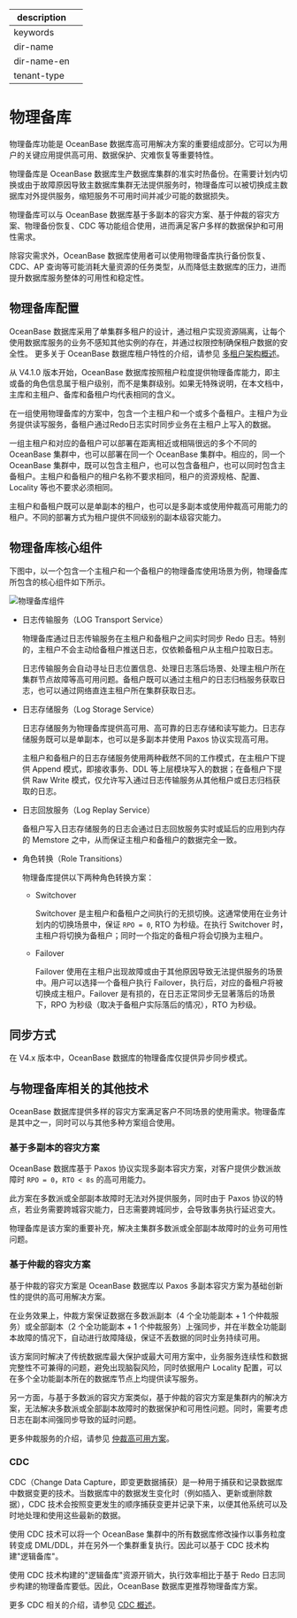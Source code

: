 |description||
|---|---|
|keywords||
|dir-name||
|dir-name-en||
|tenant-type||

# 物理备库

物理备库功能是 OceanBase 数据库高可用解决方案的重要组成部分。它可以为用户的关键应用提供高可用、数据保护、灾难恢复等重要特性。

物理备库是 OceanBase 数据库生产数据库集群的准实时热备份。在需要计划内切换或由于故障原因导致主数据库集群无法提供服务时，物理备库可以被切换成主数据库对外提供服务，缩短服务不可用时间并减少可能的数据损失。

物理备库可以与 OceanBase 数据库基于多副本的容灾方案、基于仲裁的容灾方案、物理备份恢复、CDC 等功能组合使用，进而满足客户多样的数据保护和可用性需求。

除容灾需求外，OceanBase 数据库使用者可以使用物理备库执行备份恢复、CDC、AP 查询等可能消耗大量资源的任务类型，从而降低主数据库的压力，进而提升数据库服务整体的可用性和稳定性。

## 物理备库配置

OceanBase 数据库采用了单集群多租户的设计，通过租户实现资源隔离，让每个使用数据库服务的业务不感知其他实例的存在，并通过权限控制确保租户数据的安全性。 更多关于 OceanBase 数据库租户特性的介绍，请参见 [多租户架构概述](../300.multi-tenant-architecture/100.multi-tenant-architecture-overview.md)。

从 V4.1.0 版本开始，OceanBase 数据库按照租户粒度提供物理备库能力，即主或备的角色信息属于租户级别，而不是集群级别。如果无特殊说明，在本文档中，主库和主租户、备库和备租户均代表相同的含义。 

在一组使用物理备库的方案中，包含一个主租户和一个或多个备租户。主租户为业务提供读写服务，备租户通过Redo日志实时同步业务在主租户上写入的数据。

一组主租户和对应的备租户可以部署在距离相近或相隔很远的多个不同的 OceanBase 集群中，也可以部署在同一个 OceanBase 集群中。相应的，同一个 OceanBase 集群中，既可以包含主租户，也可以包含备租户，也可以同时包含主备租户。主租户和备租户的租户名称不要求相同，租户的资源规格、配置、Locality 等也不要求必须相同。

主租户和备租户既可以是单副本的租户，也可以是多副本或使用仲裁高可用能力的租户。不同的部署方式为租户提供不同级别的副本级容灾能力。

## 物理备库核心组件

下图中，以一个包含一个主租户和一个备租户的物理备库使用场景为例，物理备库所包含的核心组件如下所示。

![物理备库组件](https://obbusiness-private.oss-cn-shanghai.aliyuncs.com/doc/img/observer-enterprise/V4.2.2/system-principle/physical--standby-database-component.png)

* 日志传输服务（LOG Transport Service）

  物理备库通过日志传输服务在主租户和备租户之间实时同步 Redo 日志。特别的，主租户不会主动给备租户推送日志，仅依赖备租户从主租户拉取日志。

  日志传输服务会自动寻址日志位置信息、处理日志落后场景、处理主租户所在集群节点故障等高可用问题。备租户既可以通过主租户的日志归档服务获取日志，也可以通过网络直连主租户所在集群获取日志。

* 日志存储服务（Log Storage Service）

  日志存储服务为物理备库提供高可用、高可靠的日志存储和读写能力。日志存储服务既可以是单副本，也可以是多副本并使用 Paxos 协议实现高可用。

  主租户和备租户的日志存储服务使用两种截然不同的工作模式，在主租户下提供 Append 模式，即接收事务、DDL 等上层模块写入的数据；在备租户下提供 Raw Write 模式，仅允许写入通过日志传输服务从其他租户或日志归档获取的日志。

* 日志回放服务（Log Replay Service）

  备租户写入日志存储服务的日志会通过日志回放服务实时或延后的应用到内存的 Memstore 之中，从而保证主租户和备租户的数据完全一致。

* 角色转换（Role Transitions）

  物理备库提供以下两种角色转换方案：

  * Switchover
      
    Switchover 是主租户和备租户之间执行的无损切换。这通常使用在业务计划内的切换场景中，保证 `RPO = 0`, RTO 为秒级。在执行 Switchover 时，主租户将切换为备租户；同时一个指定的备租户将会切换为主租户。

  * Failover

    Failover 使用在主租户出现故障或由于其他原因导致无法提供服务的场景中。用户可以选择一个备租户执行 Failover，执行后，对应的备租户将被切换成主租户。Failover 是有损的，在日志正常同步无显著落后的场景下，RPO 为秒级（取决于备租户实际落后的情况），RTO 为秒级。

## 同步方式

在 V4.x 版本中，OceanBase 数据库的物理备库仅提供异步同步模式。

## 与物理备库相关的其他技术

OceanBase 数据库提供多样的容灾方案满足客户不同场景的使用需求。物理备库是其中之一，同时可以与其他多种方案组合使用。

### 基于多副本的容灾方案

OceanBase 数据库基于 Paxos 协议实现多副本容灾方案，对客户提供少数派故障时 `RPO = 0`，`RTO < 8s` 的高可用能力。

此方案在多数派或全部副本故障时无法对外提供服务，同时由于 Paxos 协议的特点，若业务需要跨城容灾能力，日志需要跨城同步，会导致事务执行延迟变大。

物理备库是该方案的重要补充，解决主集群多数派或全部副本故障时的业务可用性问题。

### 基于仲裁的容灾方案

基于仲裁的容灾方案是 OceanBase 数据库以 Paxos 多副本容灾方案为基础创新性的提供的高可用解决方案。

在业务效果上，仲裁方案保证数据在多数派副本（4 个全功能副本 + 1 个仲裁服务）或全部副本（2 个全功能副本 + 1 个仲裁服务）上强同步，并在半数全功能副本故障的情况下，自动进行故障降级，保证不丢数据的同时业务持续可用。

该方案同时解决了传统数据库最大保护或最大可用方案中，业务服务连续性和数据完整性不可兼得的问题，避免出现脑裂风险，同时依据用户 Locality 配置，可以在多个全功能副本所在的数据库节点上均提供读写服务。

另一方面，与基于多数派的容灾方案类似，基于仲裁的容灾方案是集群内的解决方案，无法解决多数派或全部副本故障时的数据保护和可用性问题。同时，需要考虑日志在副本间强同步导致的延时问题。

更多仲裁服务的介绍，请参见 [仲裁高可用方案](600.overview-of-arbitration-high-availability-solutions.md)。

### CDC

CDC（Change Data Capture，即变更数据捕获）是一种用于捕获和记录数据库中数据变更的技术。当数据库中的数据发生变化时（例如插入、更新或删除数据），CDC 技术会按照变更发生的顺序捕获变更并记录下来，以便其他系统可以及时地处理和使用这些最新的数据。

使用 CDC 技术可以将一个 OceanBase 集群中的所有数据库修改操作以事务粒度转变成 DML/DDL，并在另外一个集群重复执行。因此可以基于 CDC 技术构建"逻辑备库"。

使用 CDC 技术构建的"逻辑备库"资源开销大，执行效率相比于基于 Redo 日志同步构建的物理备库要低。因此，OceanBase 数据库更推荐物理备库方案。

更多 CDC 相关的介绍，请参见 [CDC 概述](../../1500.components-and-tools/300.data-integrate/400.cdc/100.overview-of-cdc.md)。
